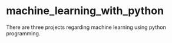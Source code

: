 # machine_learning_with_python
There are three projects regarding machine learning using python programming.
